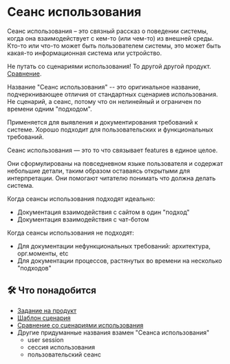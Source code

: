 # Сеанс использования

Сеанс использования – это связный рассказ о поведении системы, когда она взаимодействует с кем-то (или чем-то) из внешней среды. Кто-то или что-то может быть пользователем системы, это может быть какая-то информационная система или устройство.

Не путать со сценариями использования! То другой другой продукт. [Сравнение](./comparison_with_use_case.md).

Название "Сеанс использования" -- это оригинальное название, подчеркнивающее отличия от стандартных сценариев использования. Не сценарий, а сеанс, потому что он нелинейный и ограничен по времени одним "подходом".

Применяется для выявления и документирования требований к системе. Хорошо подходит для пользовательских и функциональных требований.

Сеанс использования — это то что связывает features в единое целое.

Они сформулированы на повседневном языке пользователя и содержат небольшие детали, таким образом оставаясь открытыми для интерпретации. Они помогают читателю понимать что должна делать система.

Когда сеансы использования подходят идеально:

- Документация взаимодействия с сайтом в один "подход"
- Документация взаимодействия с чат-ботом

Когда сеансы использования не подходят:

- Для документации нефункциональных требований: архитектура, орг.моменты, etc
- Для документации процессов, растянутых во времени на несколько "подходов"

## 🛠️ Что понадобится

- [Задание на продукт](./assignment.yaml)
- [Шаблон сценария](./template.md)
- [Сравнение со сценариями использования](./comparison_with_use_case.md)
- Другие придуманные названия взамен "Сеанса использования"
    - user session
    - сессия использования
    - пользовательский сеанс
